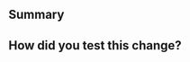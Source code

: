 <!--
  Before submitting a pull request, please make sure the following is done:

  1. Create your branch from `main`.
  2. Make your change. Add tests if necessary.
  3. `npm test`
  4. `npm run build`
  5. Run the [AreTheTypesWrong CLI](https://www.npmjs.com/package/@arethetypeswrong/cli)

-->

## Summary

<!--
 Why did you create this PR?
-->

## How did you test this change?

<!--
  How do you know this works?
-->